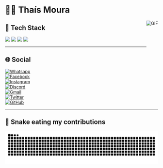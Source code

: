 # 👩‍💻 Thaís Moura

<img align="right" alt="GIF" height="150px" src="https://media.giphy.com/media/L1R1tvI9svkIWwpVYr/giphy.gif" />

## 🚀 Tech Stack  
<img src="https://img.shields.io/badge/html5-%23E34F26.svg?style=for-the-badge&logo=html5&logoColor=white" /> 
<img src="https://img.shields.io/badge/css3-%231572B6.svg?style=for-the-badge&logo=css3&logoColor=white" /> 
<img src="https://img.shields.io/badge/python-%233776AB.svg?style=for-the-badge&logo=python&logoColor=white" /> 
<img src="https://img.shields.io/badge/c-%2300599C.svg?style=for-the-badge&logo=c&logoColor=white" /> 

---

## 🌐 Social  
[![Whatsapp](https://img.shields.io/badge/Whatsapp-25D366?style=for-the-badge&logo=whatsapp&logoColor=white)](https://wa.me/seu_numero)  
[![Facebook](https://img.shields.io/badge/Facebook-1877F2?style=for-the-badge&logo=facebook&logoColor=white)](https://facebook.com/)  
[![Instagram](https://img.shields.io/badge/Instagram-E4405F?style=for-the-badge&logo=instagram&logoColor=white)](https://instagram.com/)  
[![Discord](https://img.shields.io/badge/Discord-5865F2?style=for-the-badge&logo=discord&logoColor=white)](https://discord.gg/)  
[![Gmail](https://img.shields.io/badge/Gmail-D14836?style=for-the-badge&logo=gmail&logoColor=white)](mailto:seuemail@gmail.com)  
[![Twitter](https://img.shields.io/badge/Twitter-1DA1F2?style=for-the-badge&logo=twitter&logoColor=white)](https://twitter.com/)  
[![GitHub](https://img.shields.io/badge/GitHub-181717?style=for-the-badge&logo=github&logoColor=white)](https://github.com/thaaismoura)  

---

## 🐍 Snake eating my contributions  

<picture>
  <source media="(prefers-color-scheme: dark)" srcset="https://raw.githubusercontent.com/thaaismoura/thaaismoura/output/github-contribution-grid-snake-dark.svg">
  <source media="(prefers-color-scheme: light)" srcset="https://raw.githubusercontent.com/thaaismoura/thaaismoura/output/github-contribution-grid-snake.svg">
  <img alt="Snake animation" src="https://raw.githubusercontent.com/thaaismoura/thaaismoura/output/github-contribution-grid-snake.svg">
</picture>
